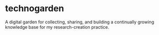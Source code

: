 # technogarden
A digital garden for collecting, sharing, and building a continually growing knowledge base for my research-creation practice.
